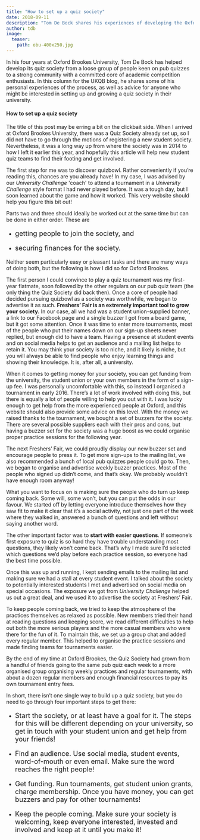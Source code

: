 ```yaml
---
title: "How to set up a quiz society"
date: 2018-09-11
description: "Tom De Bock shares his experiences of developing the Oxford Brookes Quiz Society."
author: tdb
image:
  teaser:
    path: obu-400x250.jpg
---
```


In his four years at Oxford Brookes University, Tom De Bock has helped develop its quiz society from a loose group of people keen on pub quizzes to a strong community with a committed core of academic competition enthusiasts. In this column for the UKQB blog, he shares some of his personal experiences of the process, as well as advice for anyone who might be interested in setting up and growing a quiz society in their university.

#### How to set up a quiz society

The title of this post may be erring a bit on the clickbait side. When I arrived at Oxford Brookes University, there was a Quiz Society already set up, so I did not have to go through the motions of registering a new student society. Nevertheless, it was a long way up from where the society was in 2014 to how I left it earlier this year, and hopefully this article will help new student quiz teams to find their footing and get involved.

The first step for me was to discover quizbowl. Rather conveniently if you’re reading this, chances are you already have! In my case, I was advised by our _University Challenge_ 'coach' to attend a tournament in a _University Challenge_ style format I had never played before. It was a tough day, but I soon learned about the game and how it worked. This very website should help you figure this bit out!

Parts two and three should ideally be worked out at the same time but can be done in either order. These are

- <p style="font-size: 18px">getting people to join the society, and</p>
- <p style="font-size: 18px">securing finances for the society.</p>

Neither seem particularly easy or pleasant tasks and there are many ways of doing both, but the following is how I did so for Oxford Brookes.

The first person I could convince to play a quiz tournament was my first-year flatmate, soon followed by the other regulars on our pub quiz team (the only thing the Quiz Society did back then). Once a core of people had decided pursuing quizbowl as a society was worthwhile, we began to advertise it as such.
**Freshers’ Fair is an extremely important tool to grow your society.** In our case, all we had was a student union-supplied banner, a link to our Facebook page and a single buzzer I got from a board game, but it got some attention. Once it was time to enter more tournaments, most of the people who put their names down on our sign-up sheets never replied, but enough did to have a team. Having a presence at student events and on social media helps to get an audience and a mailing list helps to retain it. You may think your society is too niche, and it likely is niche, but you will always be able to find people who enjoy learning things and showing their knowledge. It is, after all, a university.

When it comes to getting money for your society, you can get funding from the university, the student union or your own members in the form of a sign-up fee. I was personally uncomfortable with this, so instead I organised a tournament in early 2016. There’s a lot of work involved with doing this, but there is equally a lot of people willing to help you out with it. I was lucky enough to get help from the more experienced people at Oxford, and this website should also provide some advice on this level.
With the money we raised thanks to the tournament, we bought a set of buzzers for the society. There are several possible suppliers each with their pros and cons, but having a buzzer set for the society was a huge boost as we could organise proper practice sessions for the following year.

The next Freshers’ Fair, we could proudly display our new buzzer set and encourage people to press it. To get more sign-ups to the mailing list, we also recommended a bunch of local pub quizzes people could go to. Then, we began to organise and advertise weekly buzzer practices. Most of the people who signed up didn’t come, and that’s okay. We probably wouldn’t have enough room anyway!

What you want to focus on is making sure the people who do turn up keep coming back. Some will, some won’t, but you can put the odds in our favour. We started off by letting everyone introduce themselves how they saw fit to make it clear that it’s a social activity, not just one part of the week where they walked in, answered a bunch of questions and left without saying another word.

The other important factor was to **start with easier questions**. If someone’s first exposure to quiz is so hard they have trouble understanding most questions, they likely won’t come back. That’s why I made sure I’d selected which questions we’d play before each practice session, so everyone had the best time possible.

Once this was up and running, I kept sending emails to the mailing list and making sure we had a stall at every student event. I talked about the society to potentially interested students I met and advertised on social media on special occasions. The exposure we got from _University Challenge_ helped us out a great deal, and we used it to advertise the society at Freshers’ Fair.

To keep people coming back, we tried to keep the atmosphere of the practices themselves as relaxed as possible. New members tried their hand at reading questions and keeping score, we read different difficulties to help out both the more serious players and the more casual members who were there for the fun of it. To maintain this, we set up a group chat and added every regular member. This helped to organise the practice sessions and made finding teams for tournaments easier.

By the end of my time at Oxford Brookes, the Quiz Society had grown from a handful of friends going to the same pub quiz each week to a more organised group organising weekly practices and regular tournaments, with about a dozen regular members and enough financial resources to pay its own tournament entry fees.

In short, there isn’t one single way to build up a quiz society, but you do need to go through four important steps to get there:

- <p style="font-size: 18px">Start the society, or at least have a goal for it. The steps for this will be different depending on your university, so get in touch with your student union and get help from your friends!</p>
- <p style="font-size: 18px">Find an audience. Use social media, student events, word-of-mouth or even email. Make sure the word reaches the right people!</p>
- <p style="font-size: 18px">Get funding. Run tournaments, get student union grants, charge membership. Once you have money, you can get buzzers and pay for other tournaments!</p>
- <p style="font-size: 18px">Keep the people coming. Make sure your society is welcoming, keep everyone interested, invested and involved and keep at it until you make it!</p>
